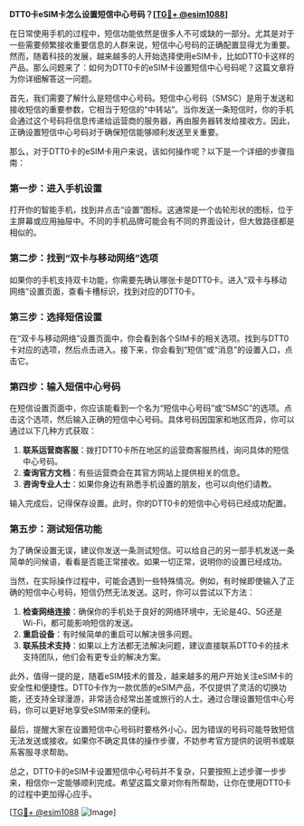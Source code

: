 **DTT0卡eSIM卡怎么设置短信中心号码？[[TG💪+ @esim1088](https://t.me/s/esim1088)]**

在日常使用手机的过程中，短信功能依然是很多人不可或缺的一部分。尤其是对于一些需要频繁接收重要信息的人群来说，短信中心号码的正确配置显得尤为重要。然而，随着科技的发展，越来越多的人开始选择使用eSIM卡，比如DTT0卡这样的产品。那么问题来了：如何为DTT0卡的eSIM卡设置短信中心号码呢？这篇文章将为你详细解答这一问题。

首先，我们需要了解什么是短信中心号码。短信中心号码（SMSC）是用于发送和接收短信的重要参数，它相当于短信的“中转站”。当你发送一条短信时，你的手机会通过这个号码将信息传递给运营商的服务器，再由服务器转发给接收方。因此，正确设置短信中心号码对于确保短信能够顺利发送至关重要。

那么，对于DTT0卡的eSIM卡用户来说，该如何操作呢？以下是一个详细的步骤指南：

### **第一步：进入手机设置**
打开你的智能手机，找到并点击“设置”图标。这通常是一个齿轮形状的图标，位于主屏幕或应用抽屉中。不同的手机品牌可能会有不同的界面设计，但大致路径都是相似的。

### **第二步：找到“双卡与移动网络”选项**
如果你的手机支持双卡功能，你需要先确认哪张卡是DTT0卡。进入“双卡与移动网络”设置页面，查看卡槽标识，找到对应的DTT0卡。

### **第三步：选择短信设置**
在“双卡与移动网络”设置页面中，你会看到各个SIM卡的相关选项。找到与DTT0卡对应的选项，然后点击进入。接下来，你会看到“短信”或“消息”的设置入口，点击它。

### **第四步：输入短信中心号码**
在短信设置页面中，你应该能看到一个名为“短信中心号码”或“SMSC”的选项。点击这个选项，然后输入正确的短信中心号码。具体号码因国家和地区而异，你可以通过以下几种方式获取：

1. **联系运营商客服**：拨打DTT0卡所在地区的运营商客服热线，询问具体的短信中心号码。
2. **查询官方文档**：有些运营商会在其官方网站上提供相关的信息。
3. **咨询专业人士**：如果你身边有熟悉手机设置的朋友，也可以向他们请教。

输入完成后，记得保存设置。此时，你的DTT0卡的短信中心号码已经成功配置。

### **第五步：测试短信功能**
为了确保设置无误，建议你发送一条测试短信。可以给自己的另一部手机发送一条简单的问候语，看看是否能正常接收。如果一切正常，说明你的设置已经成功。

当然，在实际操作过程中，可能会遇到一些特殊情况。例如，有时候即使输入了正确的短信中心号码，短信仍然无法发送。这时，你可以尝试以下方法：

1. **检查网络连接**：确保你的手机处于良好的网络环境中，无论是4G、5G还是Wi-Fi，都可能影响短信的发送。
2. **重启设备**：有时候简单的重启可以解决很多问题。
3. **联系技术支持**：如果以上方法都无法解决问题，建议直接联系DTT0卡的技术支持团队，他们会有更专业的解决方案。

此外，值得一提的是，随着eSIM技术的普及，越来越多的用户开始关注eSIM卡的安全性和便捷性。DTT0卡作为一款优质的eSIM产品，不仅提供了灵活的切换功能，还支持全球漫游，非常适合经常出差或旅行的人士。通过合理设置短信中心号码，你可以更好地享受eSIM带来的便利。

最后，提醒大家在设置短信中心号码时要格外小心，因为错误的号码可能导致短信无法发送或接收。如果你不确定具体的操作步骤，不妨参考官方提供的说明书或联系客服寻求帮助。

总之，DTT0卡的eSIM卡设置短信中心号码并不复杂，只要按照上述步骤一步步来，相信你一定能够顺利完成。希望这篇文章对你有所帮助，让你在使用DTT0卡的过程中更加得心应手。

[[TG💪+ @esim1088](https://t.me/s/esim1088) ![Image](https://i.postimg.cc/4NQfJmqS/Snipaste-2025-05-13-00-14-12.png)]